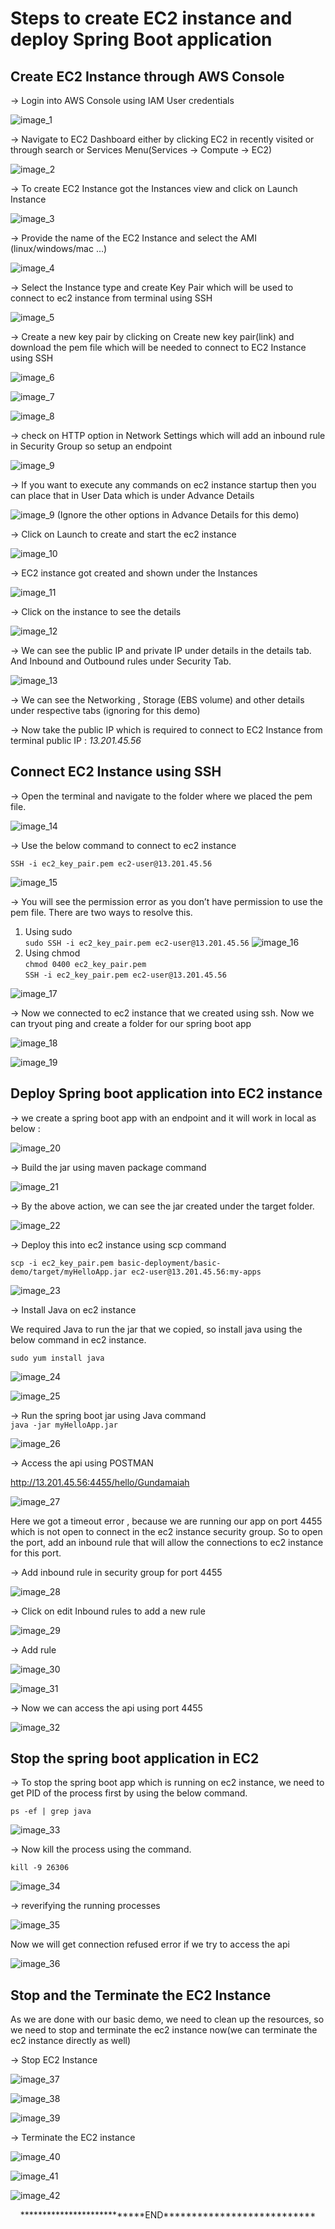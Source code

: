 # Steps to create EC2 instance and deploy Spring Boot application

## Create EC2 Instance through AWS Console

→ Login into AWS Console using IAM User credentials

![image_1](/ec2/basic-deployment/images/0.png)

→ Navigate to EC2 Dashboard either by clicking EC2 in recently visited or through search or Services Menu(Services -> Compute -> EC2)

![image_2](/ec2/basic-deployment/images/1.png)

→ To create EC2 Instance got the Instances view and click on Launch Instance

![image_3](/ec2/basic-deployment/images/2.png)

→ Provide the name of the EC2 Instance and select the AMI (linux/windows/mac …)

![image_4](/ec2/basic-deployment/images/3.png)

→ Select the Instance type and create Key Pair which will be used to connect to ec2 instance from terminal using SSH

![image_5](/ec2/basic-deployment/images/4.png)

→ Create a new key pair by clicking on Create new key pair(link) and download the pem file which will be needed to connect to EC2 Instance using SSH

![image_6](/ec2/basic-deployment/images/5.png)

![image_7](/ec2/basic-deployment/images/6.png)

![image_8](/ec2/basic-deployment/images/7.png)

-> check on HTTP option in Network Settings which will add an inbound rule in Security Group so setup an endpoint

![image_9](/ec2/basic-deployment/images/8.png)

→ If you want to execute any commands on ec2 instance startup then you can place that in User Data which is under Advance Details

![image_9](/ec2/basic-deployment/images/8.png)
(Ignore the other options in Advance Details for this demo)

→ Click on Launch to create and start the ec2 instance

![image_10](/ec2/basic-deployment/images/9.png)

→ EC2 instance got created and shown under the  Instances

![image_11](/ec2/basic-deployment/images/10.png)

→ Click on the instance to see the details 

![image_12](/ec2/basic-deployment/images/11.png)

→ We can see the public IP and private IP under details in the details tab. And Inbound and Outbound rules under Security Tab.

![image_13](/ec2/basic-deployment/images/12.png)

→ We can see the Networking , Storage (EBS volume) and other details under respective tabs (ignoring for this demo)

→ Now take the public IP which is required to connect to EC2 Instance from terminal
 public IP : *13.201.45.56*

## Connect EC2 Instance using SSH

→ Open the terminal and navigate to the folder where we placed the pem file.

![image_14](/ec2/basic-deployment/images/13.png)

→ Use the below command to connect to ec2 instance

`SSH -i ec2_key_pair.pem ec2-user@13.201.45.56`

![image_15](/ec2/basic-deployment/images/14.png)

→ You will see the permission error as you don’t have permission to use the pem file. There are two ways to resolve this.
 1. Using sudo  
     `sudo SSH -i ec2_key_pair.pem ec2-user@13.201.45.56`
    ![image_16](/ec2/basic-deployment/images/15.png)
 2. Using chmod  
     `chmod 0400 ec2_key_pair.pem`  
     `SSH -i ec2_key_pair.pem ec2-user@13.201.45.56`
    
 ![image_17](/ec2/basic-deployment/images/16.png)   

→ Now we connected to ec2 instance that we created using ssh. Now we can tryout ping and create a folder for our spring boot app

 ![image_18](/ec2/basic-deployment/images/17.png)   

 ![image_19](/ec2/basic-deployment/images/18.png)  

## Deploy Spring boot application into EC2 instance

→ we create a spring boot app with an endpoint and it will work in local as below : 

![image_20](/ec2/basic-deployment/images/19.png) 

→ Build the jar using maven package command

![image_21](/ec2/basic-deployment/images/20.png) 

→ By the above action, we can see the jar created under the target folder. 

![image_22](/ec2/basic-deployment/images/21.png) 

→ Deploy this into ec2 instance using scp command  

`scp -i ec2_key_pair.pem basic-deployment/basic-demo/target/myHelloApp.jar ec2-user@13.201.45.56:my-apps`

![image_23](/ec2/basic-deployment/images/22.png) 

→ Install Java on ec2 instance

We required Java to run the jar that we copied, so install java using the below command in ec2 instance.

`sudo yum install java`

![image_24](/ec2/basic-deployment/images/23.png) 

![image_25](/ec2/basic-deployment/images/24.png) 

→ Run the spring boot jar using Java command  
`java -jar myHelloApp.jar`

![image_26](/ec2/basic-deployment/images/25.png) 

→ Access the api using POSTMAN

http://13.201.45.56:4455/hello/Gundamaiah

![image_27](/ec2/basic-deployment/images/26.png) 

 Here we got a timeout error , because we are running our app on port 4455 which is not open to connect in the ec2 instance security group. So to open the port, add an inbound rule that will allow the connections to ec2 instance for this port.

→ Add inbound rule in security group for port 4455

![image_28](/ec2/basic-deployment/images/27.png) 

→ Click on edit Inbound rules to add a new rule 

![image_29](/ec2/basic-deployment/images/28.png) 

→ Add rule 

![image_30](/ec2/basic-deployment/images/29.png)

![image_31](/ec2/basic-deployment/images/30.png)

→ Now we can access the api using port 4455

![image_32](/ec2/basic-deployment/images/31.png)

## Stop the spring boot application in EC2

→ To stop the spring boot app which is running on ec2 instance, we need to get PID of the process first by using the below command.  

`ps -ef | grep java`

![image_33](/ec2/basic-deployment/images/32.png)

→ Now kill the process using the command.

`kill -9 26306`

![image_34](/ec2/basic-deployment/images/33.png)

→ reverifying the running  processes

![image_35](/ec2/basic-deployment/images/34.png)

Now we will get connection refused error if we try to access the api

![image_36](/ec2/basic-deployment/images/35.png)

## Stop and the Terminate the EC2 Instance 

As we are done with our basic demo, we need to clean up the resources, so we need to stop and terminate the ec2 instance now(we can terminate the ec2 instance directly as well)

→ Stop EC2 Instance

![image_37](/ec2/basic-deployment/images/36.png)

![image_38](/ec2/basic-deployment/images/37.png)

![image_39](/ec2/basic-deployment/images/38.png)

→ Terminate the EC2 instance

![image_40](/ec2/basic-deployment/images/39.png)

![image_41](/ec2/basic-deployment/images/40.png)

![image_42](/ec2/basic-deployment/images/41.png)

<p align="center">***************************END***************************</p>





    

    


 


